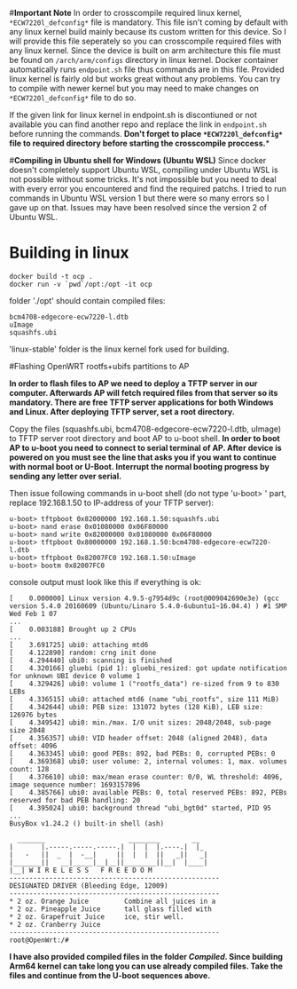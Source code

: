 #**Important Note**
In order to crosscompile required linux kernel, ```*ECW7220l_defconfig*``` file is mandatory. This file isn't coming by default with any linux kernel build mainly because its custom written for this device. So I will provide this file seperately so you can crosscompile required files with any linux kernel. Since the device is built on arm architecture this file must be found on ```/arch/arm/configs``` directory in linux kernel. Docker container automatically runs ```endpoint.sh``` file thus commands are in this file. Provided linux kernel is fairly old but works great without any problems. You can try to compile with newer kernel but you may need to make changes on ```*ECW7220l_defconfig*``` file to do so.

If the given link for linux kernel in endpoint.sh is discontiuned or not available you can find another repo and replace the link in ```endpoint.sh``` before running the commands. **Don't forget to place ```*ECW7220l_defconfig*``` file to required directory before starting the crosscompile proccess.***

#**Compiling in Ubuntu shell for Windows (Ubuntu WSL)**
Since docker doesn't completely support Ubuntu WSL, compiling under Ubuntu WSL is not possible without some tricks. It's not impossible but you need to deal with every error you encountered and find the required patchs. I tried to run commands in Ubuntu WSL version 1 but there were so many errors so I gave up on that. Issues may have been resolved since the version 2 of Ubuntu WSL.


# Building in linux
```
docker build -t ocp .
docker run -v `pwd`/opt:/opt -it ocp
```

folder './opt' should contain compiled files:
```
bcm4708-edgecore-ecw7220-l.dtb
uImage
squashfs.ubi
```
'linux-stable' folder is the linux kernel fork used for building. 

#Flashing OpenWRT rootfs+ubifs partitions to AP

**In order to flash files to AP we need to deploy a TFTP server in our computer. Afterwards AP will fetch required files from that server so its mandatory. There are free TFTP server applications for both Windows and Linux. After deploying TFTP server, set a root directory.**

Copy the files (squashfs.ubi, bcm4708-edgecore-ecw7220-l.dtb, uImage) to TFTP server root directory and boot AP to u-boot shell.
**In order to boot AP to u-boot you need to connect to serial terminal of AP. After device is powered on you must see the line that asks you if you want to continue with normal boot or U-Boot. Interrupt the normal booting progress by sending any letter over serial.**

Then issue following commands in u-boot shell (do not type 'u-boot> ' part, replace 192.168.1.50 to IP-address of your TFTP server):

```
u-boot> tftpboot 0x82000000 192.168.1.50:squashfs.ubi
u-boot> nand erase 0x01080000 0x06F80000
u-boot> nand write 0x82000000 0x01080000 0x06F80000
u-boot> tftpboot 0x80000000 192.168.1.50:bcm4708-edgecore-ecw7220-l.dtb
u-boot> tftpboot 0x82007FC0 192.168.1.50:uImage
u-boot> bootm 0x82007FC0
```

console output must look like this if everything is ok:
```
[    0.000000] Linux version 4.9.5-g7954d9c (root@009042690e3e) (gcc version 5.4.0 20160609 (Ubuntu/Linaro 5.4.0-6ubuntu1~16.04.4) ) #1 SMP Wed Feb 1 07
...
[    0.003188] Brought up 2 CPUs
...
[    3.691725] ubi0: attaching mtd6
[    4.122890] random: crng init done
[    4.294440] ubi0: scanning is finished
[    4.320166] gluebi (pid 1): gluebi_resized: got update notification for unknown UBI device 0 volume 1
[    4.329426] ubi0: volume 1 ("rootfs_data") re-sized from 9 to 830 LEBs
[    4.336515] ubi0: attached mtd6 (name "ubi_rootfs", size 111 MiB)
[    4.342644] ubi0: PEB size: 131072 bytes (128 KiB), LEB size: 126976 bytes
[    4.349542] ubi0: min./max. I/O unit sizes: 2048/2048, sub-page size 2048
[    4.356357] ubi0: VID header offset: 2048 (aligned 2048), data offset: 4096
[    4.363345] ubi0: good PEBs: 892, bad PEBs: 0, corrupted PEBs: 0
[    4.369368] ubi0: user volume: 2, internal volumes: 1, max. volumes count: 128
[    4.376610] ubi0: max/mean erase counter: 0/0, WL threshold: 4096, image sequence number: 1693157896
[    4.385766] ubi0: available PEBs: 0, total reserved PEBs: 892, PEBs reserved for bad PEB handling: 20
[    4.395024] ubi0: background thread "ubi_bgt0d" started, PID 95
...
BusyBox v1.24.2 () built-in shell (ash)

  _______                     ________        __
|       |.-----.-----.-----.|  |  |  |.----.|  |_
|   -   ||  _  |  -__|     ||  |  |  ||   _||   _|
|_______||   __|_____|__|__||________||__|  |____|
|__| W I R E L E S S   F R E E D O M
-----------------------------------------------------
DESIGNATED DRIVER (Bleeding Edge, 12009)
-----------------------------------------------------
* 2 oz. Orange Juice         Combine all juices in a
* 2 oz. Pineapple Juice      tall glass filled with
* 2 oz. Grapefruit Juice     ice, stir well.
* 2 oz. Cranberry Juice
-----------------------------------------------------
root@OpenWrt:/#
```

**I have also provided compiled files in the folder *_Compiled_*. Since building Arm64 kernel can take long you can use already compiled files. Take the files and continue from the U-boot sequences above.**
